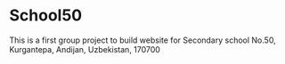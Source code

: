 # School50
This is a first group project to build website for Secondary school No.50, Kurgantepa, Andijan, Uzbekistan, 170700
